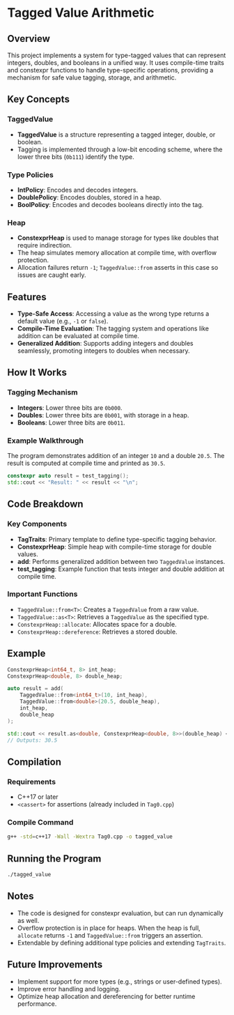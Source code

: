 # Tagged Value Arithmetic

## Overview
This project implements a system for type-tagged values that can represent integers, doubles, and booleans in a unified way. It uses compile-time traits and constexpr functions to handle type-specific operations, providing a mechanism for safe value tagging, storage, and arithmetic.

## Key Concepts
### TaggedValue
- **TaggedValue** is a structure representing a tagged integer, double, or boolean.
- Tagging is implemented through a low-bit encoding scheme, where the lower three bits (`0b111`) identify the type.

### Type Policies
- **IntPolicy**: Encodes and decodes integers.
- **DoublePolicy**: Encodes doubles, stored in a heap.
- **BoolPolicy**: Encodes and decodes booleans directly into the tag.

### Heap
- **ConstexprHeap** is used to manage storage for types like doubles that require indirection.
- The heap simulates memory allocation at compile time, with overflow protection.
- Allocation failures return `-1`; `TaggedValue::from` asserts in this case so issues are caught early.

## Features
- **Type-Safe Access**: Accessing a value as the wrong type returns a default value (e.g., `-1` or `false`).
- **Compile-Time Evaluation**: The tagging system and operations like addition can be evaluated at compile time.
- **Generalized Addition**: Supports adding integers and doubles seamlessly, promoting integers to doubles when necessary.

## How It Works
### Tagging Mechanism
- **Integers**: Lower three bits are `0b000`.
- **Doubles**: Lower three bits are `0b001`, with storage in a heap.
- **Booleans**: Lower three bits are `0b011`.

### Example Walkthrough
The program demonstrates addition of an integer `10` and a double `20.5`.
The result is computed at compile time and printed as `30.5`.

```cpp
constexpr auto result = test_tagging();
std::cout << "Result: " << result << "\n";
```

## Code Breakdown
### Key Components
- **TagTraits**: Primary template to define type-specific tagging behavior.
- **ConstexprHeap**: Simple heap with compile-time storage for double values.
- **add**: Performs generalized addition between two `TaggedValue` instances.
- **test_tagging**: Example function that tests integer and double addition at compile time.

### Important Functions
- `TaggedValue::from<T>`: Creates a `TaggedValue` from a raw value.
- `TaggedValue::as<T>`: Retrieves a `TaggedValue` as the specified type.
- `ConstexprHeap::allocate`: Allocates space for a double.
- `ConstexprHeap::dereference`: Retrieves a stored double.

## Example
```cpp
ConstexprHeap<int64_t, 8> int_heap;
ConstexprHeap<double, 8> double_heap;

auto result = add(
    TaggedValue::from<int64_t>(10, int_heap),
    TaggedValue::from<double>(20.5, double_heap),
    int_heap,
    double_heap
);

std::cout << result.as<double, ConstexprHeap<double, 8>>(double_heap) << "\n";
// Outputs: 30.5
```

## Compilation
### Requirements
- C++17 or later
- `<cassert>` for assertions (already included in `Tag0.cpp`)

### Compile Command
```bash
g++ -std=c++17 -Wall -Wextra Tag0.cpp -o tagged_value
```

## Running the Program
```bash
./tagged_value
```

## Notes
- The code is designed for constexpr evaluation, but can run dynamically as well.
- Overflow protection is in place for heaps. When the heap is full, `allocate` returns `-1` and `TaggedValue::from` triggers an assertion.
- Extendable by defining additional type policies and extending `TagTraits`.

## Future Improvements
- Implement support for more types (e.g., strings or user-defined types).
- Improve error handling and logging.
- Optimize heap allocation and dereferencing for better runtime performance.

